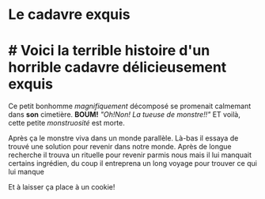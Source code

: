 # Le cadavre exquis
# # Voici la terrible histoire d'un horrible cadavre délicieusement exquis
Ce petit bonhomme *magnifiquement* décomposé se promenait calmemant dans **son** cimetière.
**BOUM!** *"Oh!Non! La tueuse de monstre!!"* ET voilà, cette petite *monstruosité* est morte.

Après ça le monstre viva dans un monde parallèle.
Là-bas il essaya de trouvé une solution pour revenir dans notre monde.
Après de longue recherche il trouva un rituelle pour revenir parmis nous mais il lui manquait certains ingrédien, du coup il entreprena un long voyage pour trouver ce qui lui manque


Et à laisser ça place à un cookie!

